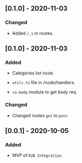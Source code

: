 ## [0.1.0] - 2020-11-03

### Changed

- Added `/_v` in routes.

## [0.1.0] - 2020-11-03

### Added

- Categories list route.

- `utils.ts` file in /node/handlers.

- `co-body` module to get body req.

### Changed

- Changed routes `get` to `post`.

## [0.0.1] - 2020-10-05

### Added

- MVP of `R2B Integration`.
